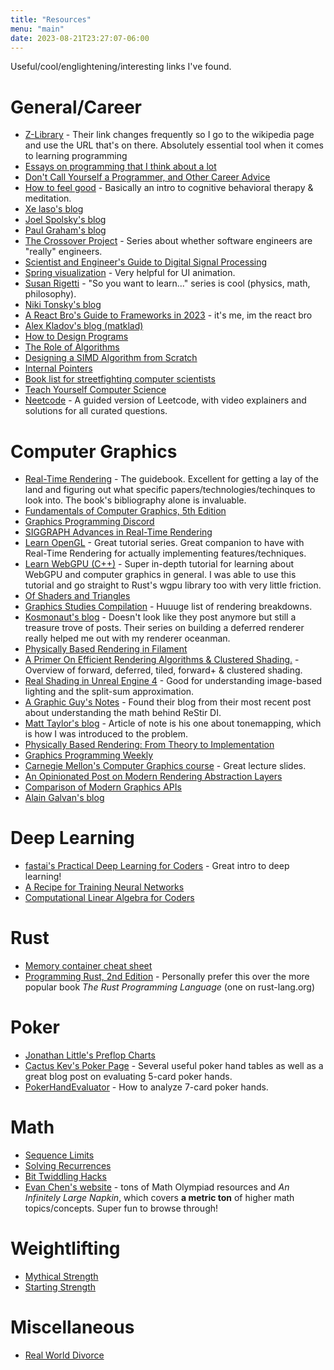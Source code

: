 ```yaml
---
title: "Resources"
menu: "main"
date: 2023-08-21T23:27:07-06:00
---
```

Useful/cool/englightening/interesting links I've found.

# General/Career
- [Z-Library](https://en.wikipedia.org/wiki/Z-Library) - Their link changes frequently so I go to the wikipedia page and use the URL that's on there. Absolutely essential tool when it comes to learning programming
- [Essays on programming that I think about a lot](https://www.benkuhn.net/progessays/)
- [Don't Call Yourself a Programmer, and Other Career Advice](https://www.kalzumeus.com/2011/10/28/dont-call-yourself-a-programmer/)
- [How to feel good](https://evanjconrad.com/posts/how-to-feel-good) - Basically an intro to cognitive behavioral therapy & meditation.
- [Xe laso's blog](https://xeiaso.net/)
- [Joel Spolsky's blog](https://www.joelonsoftware.com/)
- [Paul Graham's blog](http://www.paulgraham.com/index.html)
- [The Crossover Project](https://www.hillelwayne.com/post/are-we-really-engineers/) - Series about whether software engineers are "really" engineers.
- [Scientist and Engineer's Guide to Digital Signal Processing](http://www.dspguide.com/)
- [Spring visualization](https://www.desmos.com/calculator/rzvw27ljh9) - Very helpful for UI animation.
- [Susan Rigetti](https://www.susanrigetti.com/) - "So you want to learn..." series is cool (physics, math, philosophy).
- [Niki Tonsky's blog](https://tonsky.me/)
- [A React Bro's Guide to Frameworks in 2023](https://twitter.com/t3dotgg/status/1612980211393638401) - it's me, im the react bro
- [Alex Kladov's blog (matklad)](https://matklad.github.io/about.html)
- [How to Design Programs](https://htdp.org/)
- [The Role of Algorithms](https://matklad.github.io/2023/08/13/role-of-algorithms.html)
- [Designing a SIMD Algorithm from Scratch](https://mcyoung.xyz/2023/11/27/simd-base64/)
- [Internal Pointers](https://www.internalpointers.com/)
- [Book list for streetfighting computer scientists](https://nick-black.com/dankwiki/index.php/Book_list_for_streetfighting_computer_scientists)
- [Teach Yourself Computer Science](https://teachyourselfcs.com/)
- [Neetcode](https://neetcode.io/) - A guided version of Leetcode, with video explainers and solutions for all curated questions.

# Computer Graphics
- [Real-Time Rendering](https://www.realtimerendering.com/) - The guidebook. Excellent for getting a lay of the land and figuring out what specific papers/technologies/techinques to look into. The book's bibliography alone is invaluable.
- [Fundamentals of Computer Graphics, 5th Edition](https://www.amazon.com/Fundamentals-Computer-Graphics-Steve-Marschner/dp/0367505037)
- [Graphics Programming Discord](https://graphics-programming.org/)
- [SIGGRAPH Advances in Real-Time Rendering](https://advances.realtimerendering.com/)
- [Learn OpenGL](https://learnopengl.com/) - Great tutorial series. Great companion to have with Real-Time Rendering for actually implementing features/techniques.
- [Learn WebGPU (C++)](https://eliemichel.github.io/LearnWebGPU/index.html) - Super in-depth tutorial for learning about WebGPU and computer graphics in general. I was able to use this tutorial and go straight to Rust's wgpu library too with very little friction.
- [Of Shaders and Triangles](https://blog.42yeah.is/)
- [Graphics Studies Compilation](http://www.adriancourreges.com/blog/2020/12/29/graphics-studies-compilation/) - Huuuge list of rendering breakdowns.
- [Kosmonaut's blog](https://kosmonautblog.wordpress.com/) - Doesn't look like they post anymore but still a treasure trove of posts. Their series on building a deferred renderer really helped me out with my renderer oceanman.
- [Physically Based Rendering in Filament](https://google.github.io/filament/Filament.html)
- [A Primer On Efficient Rendering Algorithms & Clustered Shading.](http://www.aortiz.me/2018/12/21/CG.html) - Overview of forward, deferred, tiled, forward+ & clustered shading.
- [Real Shading in Unreal Engine 4](https://blog.selfshadow.com/publications/s2013-shading-course/karis/s2013_pbs_epic_notes_v2.pdf) - Good for understanding image-based lighting and the split-sum approximation.
- [A Graphic Guy's Notes](https://agraphicsguynotes.com/) - Found their blog from their most recent post about understanding the math behind ReStir DI.
- [Matt Taylor's blog](https://64.github.io/) - Article of note is his one about tonemapping, which is how I was introduced to the problem.
- [Physically Based Rendering: From Theory to Implementation](https://www.pbr-book.org/)
- [Graphics Programming Weekly](https://www.jendrikillner.com/)
- [Carnegie Mellon's Computer Graphics course](http://15462.courses.cs.cmu.edu/spring2023/) - Great lecture slides.
- [An Opinionated Post on Modern Rendering Abstraction Layers](https://alextardif.com/RenderingAbstractionLayers.html)
- [Comparison of Modern Graphics APIs](https://alain.xyz/blog/comparison-of-modern-graphics-apis)
- [Alain Galvan's blog](https://alain.xyz/)

# Deep Learning
- [fastai's Practical Deep Learning for Coders](https://course.fast.ai/) - Great intro to deep learning!
- [A Recipe for Training Neural Networks](https://karpathy.github.io/2019/04/25/recipe/) 
- [Computational Linear Algebra for Coders](https://github.com/fastai/numerical-linear-algebra)

# Rust
- [Memory container cheat sheet](https://github.com/usagi/rust-memory-container-cs)
- [Programming Rust, 2nd Edition](https://www.oreilly.com/library/view/programming-rust-2nd/9781492052586/) - Personally prefer this over the more popular book *The Rust Programming Language* (one on rust-lang.org)

# Poker
- [Jonathan Little's Preflop Charts](https://poker-coaching.s3.amazonaws.com/tools/preflop-charts/full-preflop-charts.pdf)
- [Cactus Kev's Poker Page](http://suffe.cool/poker/) - Several useful poker hand tables as well as a great blog post on evaluating 5-card poker hands.
- [PokerHandEvaluator](https://github.com/HenryRLee/PokerHandEvaluator/blob/master/Documentation/Algorithm.md) - How to analyze 7-card poker hands.

# Math
- [Sequence Limits](https://math.mit.edu/~apm/ch03.pdf)
- [Solving Recurrences](https://jeffe.cs.illinois.edu/teaching/algorithms/notes/99-recurrences.pdf)
- [Bit Twiddling Hacks](http://graphics.stanford.edu/~seander/bithacks.html#CountBitsSetParallel)
- [Evan Chen's website](https://web.evanchen.cc/) - tons of Math Olympiad resources and *An Infinitely Large Napkin*, which covers **a metric ton** of higher math topics/concepts. Super fun to browse through!

# Weightlifting
- [Mythical Strength](http://mythicalstrength.blogspot.com/2014/05/why-abbreviated-training-starting.html)
- [Starting Strength](https://startingstrength.com/)

# Miscellaneous
- [Real World Divorce](http://realworlddivorce.com/)